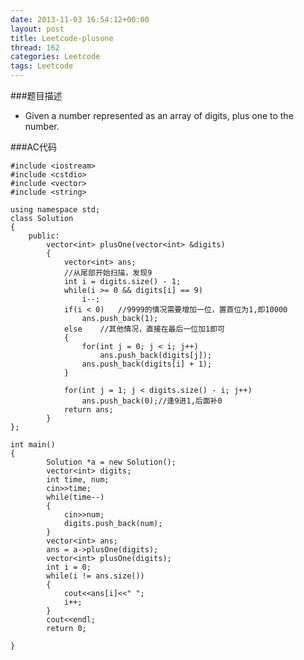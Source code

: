 ```yaml
---
date: 2013-11-03 16:54:12+00:00
layout: post
title: Leetcode-plusone
thread: 162
categories: Leetcode
tags: Leetcode
---
```

###题目描述
*   Given a number represented as an array of digits, plus one to the number.

###AC代码

    #include <iostream>
    #include <cstdio>
    #include <vector>
    #include <string>
    
    using namespace std;
    class Solution
    {
    	public:
    		vector<int> plusOne(vector<int> &digits)
    		{
    			vector<int> ans;
    			//从尾部开始扫描，发现9
    			int i = digits.size() - 1;
    			while(i >= 0 && digits[i] == 9)
    				i--;
    			if(i < 0)	//9999的情况需要增加一位，置首位为1,即10000
    				ans.push_back(1);
    			else	//其他情况，直接在最后一位加1即可
    			{
    				for(int j = 0; j < i; j++)
    					ans.push_back(digits[j]);
    				ans.push_back(digits[i] + 1);
    			}
    
    			for(int j = 1; j < digits.size() - i; j++)
    				ans.push_back(0);//逢9进1,后面补0
    			return ans;
    		}
    };
    
    int main()
    {
        	Solution *a = new Solution();
        	vector<int> digits;
        	int time, num;
        	cin>>time;
        	while(time--)
        	{
        		cin>>num;
        		digits.push_back(num);
        	}
        	vector<int> ans;
        	ans = a->plusOne(digits);
        	vector<int> plusOne(digits);
        	int i = 0;
        	while(i != ans.size())
        	{
        		cout<<ans[i]<<" ";
        		i++;
        	}
        	cout<<endl;
        	return 0;
    
    }

